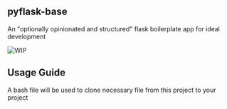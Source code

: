 pyflask-base
------------------------------------------------------------------------------
An "optionally opinionated and structured" flask boilerplate app for ideal development

![WIP](https://img.shields.io/badge/%20%F0%9F%9A%A7%20-Work%20in%20progress-important)

Usage Guide
------------------------------------------------------------------------------
A bash file will be used to clone necessary file from this project to your project



